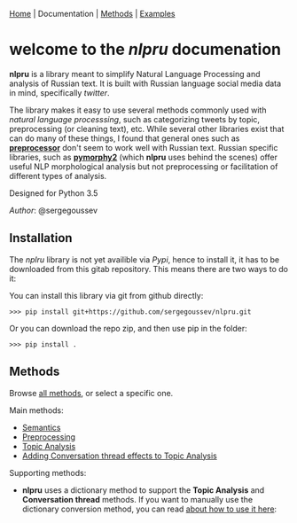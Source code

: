 [Home](../README.md) | Documentation  | [Methods](methods.md) | [Examples](../examples/README.md)

# welcome to the *nlpru* documenation

**nlpru** is a library meant to simplify Natural Language Processing and analysis of Russian text. It is built with Russian language social media data in mind, specifically *twitter*.

The library makes it easy to use several methods commonly used with *natural language processsing*, such as categorizing tweets by topic, preprocessing (or cleaning text), etc. While several other libraries exist that can do many of these things, I found that general ones such as [**preprocessor**](https://github.com/s/preprocessor) don't seem to work well with Russian text. Russian specific libraries, such as [**pymorphy2**](https://github.com/kmike/pymorphy2) (which **nlpru** uses behind the scenes) offer useful NLP morphological analysis but not preprocessing or facilitation of different types of analysis.

Designed for Python 3.5

*Author*: @sergegoussev

## Installation

The *nplru* library is not yet availible via *Pypi*, hence to install it, it has to be downloaded from this gitab repository. This means there are two ways to do it:

You can install this library via git from github directly: 

    >>> pip install git+https://github.com/sergegoussev/nlpru.git

Or you can download the repo zip, and then use pip in the folder:

    >>> pip install .

## Methods

Browse [all methods](methods.md), or select a specific one.

Main methods:
* [Semantics](methods.md#semantics)
* [Preprocessing](methods.md#preprocessing)
* [Topic Analysis](methods.md#topic-analysis)
* [Adding Conversation thread effects to Topic Analysis](methods.md#add-conversation-affects-to-topics) 

Supporting methods:
* **nlpru** uses a dictionary method to support the **Topic Analysis** and **Conversation thread** methods. If you want to manually use the dictionary conversion method, you can read [about how to use it here](methods.md#convert-to-tweet-dictionary): 